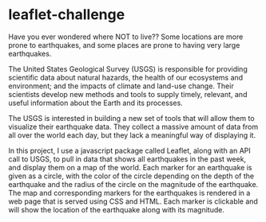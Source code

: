 # leaflet-challenge

Have you ever wondered where NOT to live?? Some locations are more prone to earthquakes, and some places are prone to having very large earthquakes.

The United States Geological Survey (USGS) is responsible for providing scientific data about natural hazards, the health of our ecosystems and environment; and the impacts of climate and land-use change. Their scientists develop new methods and tools to supply timely, relevant, and useful information about the Earth and its processes.

The USGS is interested in building a new set of tools that will allow them to visualize their earthquake data. They collect a massive amount of data from all over the world each day, but they lack a meaningful way of displaying it.

In this project, I use a javascript package called Leaflet, along with an API call to USGS, to pull in data that shows all earthquakes in the past week, and display them on a map of the world. Each marker for an earthquake is given as a circle, with the color of the circle depending on the depth of the earthquake and the radius of the circle on the magnitude of the earthquake. The map and corresponding markers for the earthquakes is rendered in a web page that is served using CSS and HTML. Each marker is clickable and will show the location of the earthquake along with its magnitude.